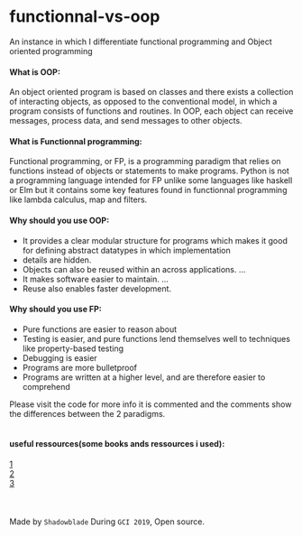 # functionnal-vs-oop
An instance in which I differentiate functional programming and Object oriented programming
#### What is OOP:
An object oriented program is based on classes and there exists a collection of interacting objects, as opposed to the conventional model, in which a program consists of functions and routines. In OOP, each object can receive messages, process data, and send messages to other objects. 
#### What is Functionnal programming:
Functional programming, or FP, is a programming paradigm that relies on functions instead of objects or statements to make programs. Python is not a programming language intended for FP unlike some languages like haskell or Elm but it contains some key features found in functionnal programming like lambda calculus, map and filters.

#### Why should you use OOP:
- It provides a clear modular structure for programs which makes it good for defining abstract datatypes in which implementation 
- details are hidden.
- Objects can also be reused within an across applications. ...
- It makes software easier to maintain. ...
- Reuse also enables faster development.
#### Why should you use FP:
- Pure functions are easier to reason about
- Testing is easier, and pure functions lend themselves well to techniques like property-based testing
- Debugging is easier
- Programs are more bulletproof
- Programs are written at a higher level, and are therefore easier to comprehend

Please visit the code for more info it is commented and the comments show the differences between the 2 paradigms. 
<br><br>
#### useful ressources(some books ands ressources i used):
[1](https://itnext.io/pros-and-cons-of-functional-programming-32cdf527e1c2)<br>
[2](https://www.amazon.com/gp/product/1107452643/ref=as_li_qf_sp_asin_il_tl?ie=UTF8&tag=whatpixel-20&camp=1789&creative=9325&linkCode=as2&creativeASIN=1107452643&linkId=ed2e1add1b1fc1b77c8d930cc24f82fb)<br>
[3](https://www.amazon.com/Object-Oriented-Programming-C-4e/dp/8131722821/ref=sr_1_2?tag=guru990f-20&keywords=Object+Oriented+Programming+in+C++&qid=1562569770&s=gateway&sr=8-2)
<br><br><br><br>
Made by `Shadowblade` During `GCI 2019`, Open source.
